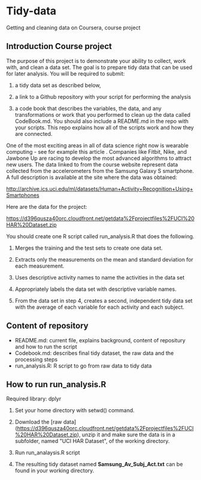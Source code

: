 # Tidy-data
Getting and cleaning data on Coursera, course project

## Introduction Course project
The purpose of this project is to demonstrate your ability to collect, work with, and clean a data set. The goal is to prepare tidy data that can be used for later analysis. 
You will be required to submit: 

1. a tidy data set as described below, 

2. a link to a Github repository with your script for performing the analysis

3. a code book that describes the variables, the data, and any transformations or work that you performed to clean up the data called CodeBook.md. You should also include a README.md in the repo with your scripts. This repo explains how all of the scripts work and how they are connected.  

One of the most exciting areas in all of data science right now is wearable computing - see for example this article . Companies like Fitbit, Nike, and Jawbone Up are racing to develop the most advanced algorithms to attract new users. The data linked to from the course website represent data collected from the accelerometers from the Samsung Galaxy S smartphone. A full description is available at the site where the data was obtained: 

http://archive.ics.uci.edu/ml/datasets/Human+Activity+Recognition+Using+Smartphones 

Here are the data for the project: 

https://d396qusza40orc.cloudfront.net/getdata%2Fprojectfiles%2FUCI%20HAR%20Dataset.zip

You should create one R script called run_analysis.R that does the following. 

1. Merges the training and the test sets to create one data set.

2. Extracts only the measurements on the mean and standard deviation for each measurement. 

3. Uses descriptive activity names to name the activities in the data set

4. Appropriately labels the data set with descriptive variable names. 

5. From the data set in step 4, creates a second, independent tidy data set with the average of each variable for each activity and each subject.

## Content of repository
* README.md: current file, explains background, content of repositury and how to run the script
* Codebook.md: describes final tidy dataset, the raw data and the processing steps
* run_analysis.R: R script to go from raw data to tidy data

## How to run run_analysis.R
Required library: dplyr

1. Set your home directory with setwd() command.

2. Download the [raw data] (https://d396qusza40orc.cloudfront.net/getdata%2Fprojectfiles%2FUCI%20HAR%20Dataset.zip), unzip it and make sure the data is in a subfolder, named "UCI HAR Dataset", of the working directory.

3. Run run_analaysis.R script

4. The resulting tidy dataset named **Samsung_Av_Subj_Act.txt** can be found in your working directory.
